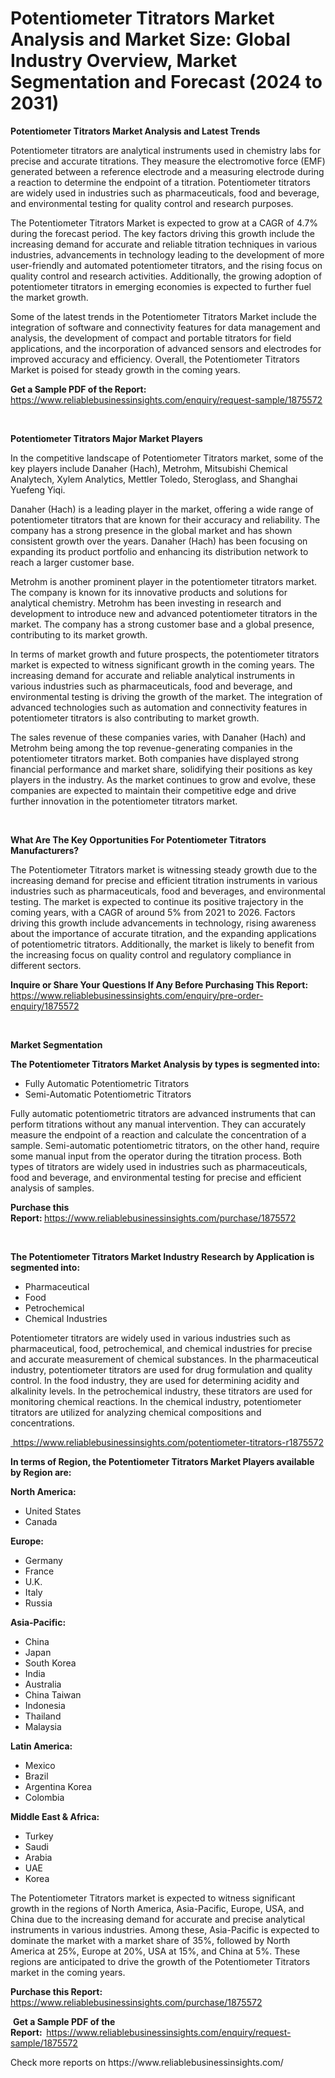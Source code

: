 <p><h1>Potentiometer Titrators Market Analysis and Market Size: Global Industry Overview, Market Segmentation and Forecast (2024 to 2031)</h1></p><p><strong>Potentiometer Titrators Market Analysis and Latest Trends</strong></p>
<p><p>Potentiometer titrators are analytical instruments used in chemistry labs for precise and accurate titrations. They measure the electromotive force (EMF) generated between a reference electrode and a measuring electrode during a reaction to determine the endpoint of a titration. Potentiometer titrators are widely used in industries such as pharmaceuticals, food and beverage, and environmental testing for quality control and research purposes.</p><p>The Potentiometer Titrators Market is expected to grow at a CAGR of 4.7% during the forecast period. The key factors driving this growth include the increasing demand for accurate and reliable titration techniques in various industries, advancements in technology leading to the development of more user-friendly and automated potentiometer titrators, and the rising focus on quality control and research activities. Additionally, the growing adoption of potentiometer titrators in emerging economies is expected to further fuel the market growth.</p><p>Some of the latest trends in the Potentiometer Titrators Market include the integration of software and connectivity features for data management and analysis, the development of compact and portable titrators for field applications, and the incorporation of advanced sensors and electrodes for improved accuracy and efficiency. Overall, the Potentiometer Titrators Market is poised for steady growth in the coming years.</p></p>
<p><strong>Get a Sample PDF of the Report:&nbsp;</strong> <a href="https://www.reliablebusinessinsights.com/enquiry/request-sample/1875572">https://www.reliablebusinessinsights.com/enquiry/request-sample/1875572</a></p>
<p>&nbsp;</p>
<p><strong>Potentiometer Titrators Major Market Players</strong></p>
<p><p>In the competitive landscape of Potentiometer Titrators market, some of the key players include Danaher (Hach), Metrohm, Mitsubishi Chemical Analytech, Xylem Analytics, Mettler Toledo, Steroglass, and Shanghai Yuefeng Yiqi. </p><p>Danaher (Hach) is a leading player in the market, offering a wide range of potentiometer titrators that are known for their accuracy and reliability. The company has a strong presence in the global market and has shown consistent growth over the years. Danaher (Hach) has been focusing on expanding its product portfolio and enhancing its distribution network to reach a larger customer base.</p><p>Metrohm is another prominent player in the potentiometer titrators market. The company is known for its innovative products and solutions for analytical chemistry. Metrohm has been investing in research and development to introduce new and advanced potentiometer titrators in the market. The company has a strong customer base and a global presence, contributing to its market growth.</p><p>In terms of market growth and future prospects, the potentiometer titrators market is expected to witness significant growth in the coming years. The increasing demand for accurate and reliable analytical instruments in various industries such as pharmaceuticals, food and beverage, and environmental testing is driving the growth of the market. The integration of advanced technologies such as automation and connectivity features in potentiometer titrators is also contributing to market growth.</p><p>The sales revenue of these companies varies, with Danaher (Hach) and Metrohm being among the top revenue-generating companies in the potentiometer titrators market. Both companies have displayed strong financial performance and market share, solidifying their positions as key players in the industry. As the market continues to grow and evolve, these companies are expected to maintain their competitive edge and drive further innovation in the potentiometer titrators market.</p></p>
<p>&nbsp;</p>
<p><strong>What Are The Key Opportunities For Potentiometer Titrators Manufacturers?</strong></p>
<p><p>The Potentiometer Titrators market is witnessing steady growth due to the increasing demand for precise and efficient titration instruments in various industries such as pharmaceuticals, food and beverages, and environmental testing. The market is expected to continue its positive trajectory in the coming years, with a CAGR of around 5% from 2021 to 2026. Factors driving this growth include advancements in technology, rising awareness about the importance of accurate titration, and the expanding applications of potentiometric titrators. Additionally, the market is likely to benefit from the increasing focus on quality control and regulatory compliance in different sectors.</p></p>
<p><strong>Inquire or Share Your Questions If Any Before Purchasing This Report:</strong> <a href="https://www.reliablebusinessinsights.com/enquiry/pre-order-enquiry/1875572">https://www.reliablebusinessinsights.com/enquiry/pre-order-enquiry/1875572</a></p>
<p>&nbsp;</p>
<p><strong>Market Segmentation</strong></p>
<p><strong>The Potentiometer Titrators Market Analysis by types is segmented into:</strong></p>
<p><ul><li>Fully Automatic Potentiometric Titrators</li><li>Semi-Automatic Potentiometric Titrators</li></ul></p>
<p><p>Fully automatic potentiometric titrators are advanced instruments that can perform titrations without any manual intervention. They can accurately measure the endpoint of a reaction and calculate the concentration of a sample. Semi-automatic potentiometric titrators, on the other hand, require some manual input from the operator during the titration process. Both types of titrators are widely used in industries such as pharmaceuticals, food and beverage, and environmental testing for precise and efficient analysis of samples.</p></p>
<p><strong>Purchase this Report:&nbsp;</strong><a href="https://www.reliablebusinessinsights.com/purchase/1875572">https://www.reliablebusinessinsights.com/purchase/1875572</a></p>
<p>&nbsp;</p>
<p><strong>The Potentiometer Titrators Market Industry Research by Application is segmented into:</strong></p>
<p><ul><li>Pharmaceutical</li><li>Food</li><li>Petrochemical</li><li>Chemical Industries</li></ul></p>
<p><p>Potentiometer titrators are widely used in various industries such as pharmaceutical, food, petrochemical, and chemical industries for precise and accurate measurement of chemical substances. In the pharmaceutical industry, potentiometer titrators are used for drug formulation and quality control. In the food industry, they are used for determining acidity and alkalinity levels. In the petrochemical industry, these titrators are used for monitoring chemical reactions. In the chemical industry, potentiometer titrators are utilized for analyzing chemical compositions and concentrations.</p></p>
<p><a href="https://www.reliablebusinessinsights.com/potentiometer-titrators-r1875572">&nbsp;https://www.reliablebusinessinsights.com/potentiometer-titrators-r1875572</a></p>
<p><strong>In terms of Region, the Potentiometer Titrators Market Players available by Region are:</strong></p>
<p>
    <p> <strong> North America: </strong>
        <ul>
            <li>United States</li>
            <li>Canada</li>
        </ul>
        </p> 
    <p> <strong> Europe: </strong>
        <ul>
            <li>Germany</li>
            <li>France</li>
            <li>U.K.</li>
            <li>Italy</li>
            <li>Russia</li>
        </ul>
        </p> 
    <p> <strong> Asia-Pacific: </strong>
        <ul>
            <li>China</li>
            <li>Japan</li>
            <li>South Korea</li>
            <li>India</li>
            <li>Australia</li>
            <li>China Taiwan</li>
            <li>Indonesia</li>
            <li>Thailand</li>
            <li>Malaysia</li>
        </ul>
        </p> 
    <p> <strong> Latin America: </strong>
        <ul>
            <li>Mexico</li>
            <li>Brazil</li>
            <li>Argentina Korea</li>
            <li>Colombia</li>
        </ul>
        </p> 
    <p> <strong> Middle East & Africa: </strong>
        <ul>
            <li>Turkey</li>
            <li>Saudi</li>
            <li>Arabia</li>
            <li>UAE</li>
            <li>Korea</li>
        </ul>
    </p>
    </p>
<p><p>The Potentiometer Titrators market is expected to witness significant growth in the regions of North America, Asia-Pacific, Europe, USA, and China due to the increasing demand for accurate and precise analytical instruments in various industries. Among these, Asia-Pacific is expected to dominate the market with a market share of 35%, followed by North America at 25%, Europe at 20%, USA at 15%, and China at 5%. These regions are anticipated to drive the growth of the Potentiometer Titrators market in the coming years.</p></p>
<p><strong>Purchase this Report: </strong><a href="https://www.reliablebusinessinsights.com/purchase/1875572">https://www.reliablebusinessinsights.com/purchase/1875572</a></p>
<p>&nbsp;<strong>Get a Sample PDF of the Report:&nbsp;&nbsp;</strong><a href="https://www.reliablebusinessinsights.com/enquiry/request-sample/1875572">https://www.reliablebusinessinsights.com/enquiry/request-sample/1875572</a></p>
<p><strong></strong></p>
<p>Check more reports on https://www.reliablebusinessinsights.com/</p>